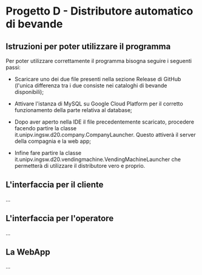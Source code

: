 # Progetto D - Distributore automatico di bevande

## Istruzioni per poter utilizzare il programma

Per poter utilizzare correttamente il programma bisogna seguire i seguenti passi:

 - Scaricare uno dei due file presenti nella sezione Release di GitHub (l'unica differenza tra i due consiste nei cataloghi di bevande disponibili);
 
 - Attivare l'istanza di MySQL su Google Cloud Platform per il corretto funzionamento della parte relativa al database;
 
 - Dopo aver aperto nella IDE il file precedentemente scaricato, procedere facendo partire la classe it.unipv.ingsw.d20.company.CompanyLauncher. Questo attiverà il server della compagnia e la web app;
 
 - Infine fare partire la classe it.unipv.ingsw.d20.vendingmachine.VendingMachineLauncher che permetterà di utilizzare il distributore vero e proprio.
 
 ## L'interfaccia per il cliente
 
 ...
 
 ## L'interfaccia per l'operatore
 
 ...
 
 ## La WebApp
 
 ...
